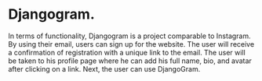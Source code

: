 <h1>Djangogram.</h1>

In terms of functionality, Djangogram is a project comparable to Instagram. By using their email, users can sign up for the website. The user will receive a confirmation of registration with a unique link to the email. The user will be taken to his profile page where he can add his full name, bio, and avatar after clicking on a link. Next, the user can use DjangoGram.

